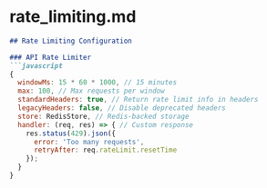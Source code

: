 # rate_limiting.md
```markdown
## Rate Limiting Configuration

### API Rate Limiter
```javascript
{
  windowMs: 15 * 60 * 1000, // 15 minutes
  max: 100, // Max requests per window
  standardHeaders: true, // Return rate limit info in headers
  legacyHeaders: false, // Disable deprecated headers
  store: RedisStore, // Redis-backed storage
  handler: (req, res) => { // Custom response
    res.status(429).json({
      error: 'Too many requests',
      retryAfter: req.rateLimit.resetTime
    });
  }
}